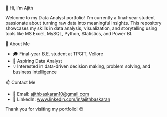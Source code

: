 👋 Hi, I'm Ajith

Welcome to my Data Analyst portfolio! I'm currently a final-year student passionate about turning raw data into meaningful insights. This repository showcases my skills in data analysis, visualization, and storytelling using tools like MS Excel, MySQL, Python, Statistics, and Power BI.

🧠 About Me

- 🎓 Final-year B.E. student at TPGIT, Vellore
- 💼 Aspiring Data Analyst
- 💡 Interested in data-driven decision making, problem solving, and business intelligence

📫 Contact Me

- 📧 Email: ajithbaskaran10@gmail.com
- 💼 LinkedIn: www.linkedin.com/in/ajithbaskaran

Thank you for visiting my portfolio! 😊

